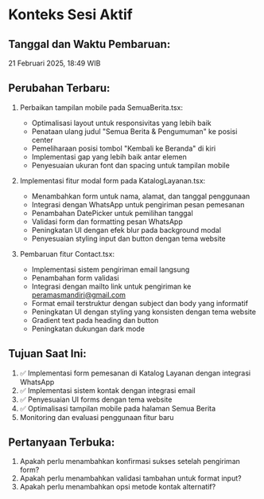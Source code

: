# Konteks Sesi Aktif

## Tanggal dan Waktu Pembaruan:
21 Februari 2025, 18:49 WIB

## Perubahan Terbaru:
1. Perbaikan tampilan mobile pada SemuaBerita.tsx:
   - Optimalisasi layout untuk responsivitas yang lebih baik
   - Penataan ulang judul "Semua Berita & Pengumuman" ke posisi center
   - Pemeliharaan posisi tombol "Kembali ke Beranda" di kiri
   - Implementasi gap yang lebih baik antar elemen
   - Penyesuaian ukuran font dan spacing untuk tampilan mobile

2. Implementasi fitur modal form pada KatalogLayanan.tsx:
   - Menambahkan form untuk nama, alamat, dan tanggal penggunaan
   - Integrasi dengan WhatsApp untuk pengiriman pesan pemesanan
   - Penambahan DatePicker untuk pemilihan tanggal
   - Validasi form dan formatting pesan WhatsApp
   - Peningkatan UI dengan efek blur pada background modal
   - Penyesuaian styling input dan button dengan tema website

3. Pembaruan fitur Contact.tsx:
   - Implementasi sistem pengiriman email langsung
   - Penambahan form validasi
   - Integrasi dengan mailto link untuk pengiriman ke peramasmandiri@gmail.com
   - Format email terstruktur dengan subject dan body yang informatif
   - Peningkatan UI dengan styling yang konsisten dengan tema website
   - Gradient text pada heading dan button
   - Peningkatan dukungan dark mode

## Tujuan Saat Ini:
1. ✅ Implementasi form pemesanan di Katalog Layanan dengan integrasi WhatsApp
2. ✅ Implementasi sistem kontak dengan integrasi email
3. ✅ Penyesuaian UI forms dengan tema website
4. ✅ Optimalisasi tampilan mobile pada halaman Semua Berita
5. Monitoring dan evaluasi penggunaan fitur baru

## Pertanyaan Terbuka:
1. Apakah perlu menambahkan konfirmasi sukses setelah pengiriman form?
2. Apakah perlu menambahkan validasi tambahan untuk format input?
3. Apakah perlu menambahkan opsi metode kontak alternatif?